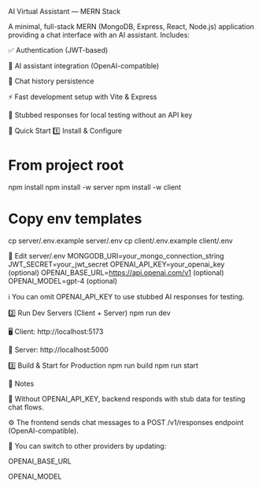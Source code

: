 AI Virtual Assistant — MERN Stack

A minimal, full-stack MERN (MongoDB, Express, React, Node.js) application providing a chat interface with an AI assistant. Includes:

✅ Authentication (JWT-based)

🧠 AI assistant integration (OpenAI-compatible)

💬 Chat history persistence

⚡ Fast development setup with Vite & Express

🧪 Stubbed responses for local testing without an API key

🚀 Quick Start
1️⃣ Install & Configure
# From project root
npm install
npm install -w server
npm install -w client

# Copy env templates
cp server/.env.example server/.env
cp client/.env.example client/.env

🔧 Edit server/.env
MONGODB_URI=your_mongo_connection_string
JWT_SECRET=your_jwt_secret
OPENAI_API_KEY=your_openai_key (optional)
OPENAI_BASE_URL=https://api.openai.com/v1 (optional)
OPENAI_MODEL=gpt-4 (optional)


ℹ️ You can omit OPENAI_API_KEY to use stubbed AI responses for testing.

2️⃣ Run Dev Servers (Client + Server)
npm run dev


🖥️ Client: http://localhost:5173

🔌 Server: http://localhost:5000

3️⃣ Build & Start for Production
npm run build
npm run start

📌 Notes

🧪 Without OPENAI_API_KEY, backend responds with stub data for testing chat flows.

⚙️ The frontend sends chat messages to a POST /v1/responses endpoint (OpenAI-compatible).

🔁 You can switch to other providers by updating:

OPENAI_BASE_URL

OPENAI_MODEL
